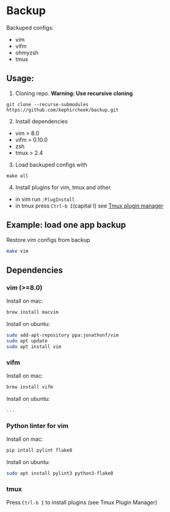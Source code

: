 # Backup

Backuped configs:
- vim
- vifm
- ohmyzsh
- tmux

## Usage:

1. Cloning repo.  **Warning: Use recursive cloning**
```
git clone --recurse-submodules https://github.com/kephircheek/backup.git
```

2. Install dependencies
- vim > 8.0
- vifm > 0.10.0
- zsh
- tmux > 2.4

3. Load backuped configs with
```
make all
```

4. Install plugins for vim, tmux and other.

- in vim run `:PlugInstall`
- in tmux press `Ctrl-b I`(capital I) see [Tmux plugin manager](https://github.com/tmux-plugins/tpm)

## Example: load one app backup

Restore vim configs from backup
```bash
make vim
```

## Dependencies

### vim (>=8.0)

Install on mac:
```bash
brew install macvim
```

Install on ubuntu:
```bash
sudo add-apt-repository ppa:jonathonf/vim
sudo apt update
sudo apt install vim
```

### vifm

Install on mac:
```bash
brew install vifm
```

Install on ubuntu:
```bash
...
```

### Python linter for vim

Install on mac:
```bash
pip intall pylint flake8
```

Install on ubuntu:
```bash
sudo apt install pylint3 python3-flake8
```

### tmux
Press `Ctrl-b I` to install plugins (see Tmux Plugin Manager)




